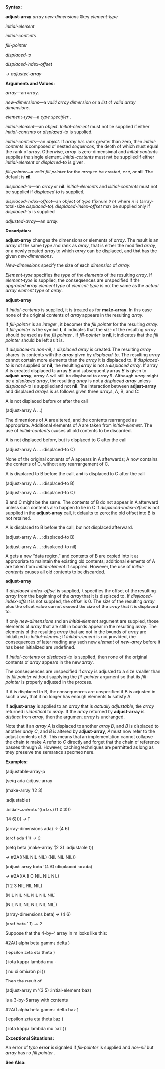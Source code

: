  

**Syntax:** 

**adjust-array** *array new-dimensions* &key *element-type* 

*initial-element* 

*initial-contents* 

*fill-pointer* 

*displaced-to* 

*displaced-index-offset* 

*→ adjusted-array* 

**Arguments and Values:** 

*array*—an *array*. 

*new-dimensions*—a *valid array dimension* or a *list* of *valid array dimensions*. 

*element-type*—a *type specifier* . 

*initial-element*—an *object*. *Initial-element* must not be supplied if either *initial-contents* or *displaced-to* is supplied. 

*initial-contents*—an *object*. If *array* has rank greater than zero, then *initial-contents* is composed of nested *sequences*, the depth of which must equal the rank of *array*. Otherwise, *array* is zero-dimensional and *initial-contents* supplies the single element. *initial-contents* must not be supplied if either *initial-element* or *displaced-to* is given. 

*fill-pointer*—a *valid fill pointer* for the *array* to be created, or **t**, or **nil**. The default is **nil**. 

*displaced-to*—an *array* or **nil**. *initial-elements* and *initial-contents* must not be supplied if *displaced-to* is supplied. 

*displaced-index-offset*—an *object* of *type* (fixnum 0 *n*) where *n* is (array-total-size *displaced-to*). *displaced-index-offset* may be supplied only if *displaced-to* is supplied. 

*adjusted-array*—an *array*. 

**Description:** 

**adjust-array** changes the dimensions or elements of *array*. The result is an *array* of the same *type* and rank as *array*, that is either the modified *array*, or a newly created *array* to which *array* can be displaced, and that has the given *new-dimensions*. 

*New-dimensions* specify the size of each *dimension* of *array*. 

*Element-type* specifies the *type* of the *elements* of the resulting *array*. If *element-type* is supplied, the consequences are unspecified if the *upgraded array element type* of *element-type* is not the same as the *actual array element type* of *array*. 



 

 

**adjust-array** 

If *initial-contents* is supplied, it is treated as for **make-array**. In this case none of the original contents of *array* appears in the resulting *array*. 

If *fill-pointer* is an *integer* , it becomes the *fill pointer* for the resulting *array*. If *fill-pointer* is the symbol **t**, it indicates that the size of the resulting *array* should be used as the *fill pointer* . If *fill-pointer* is **nil**, it indicates that the *fill pointer* should be left as it is. 

If *displaced-to non-nil*, a *displaced array* is created. The resulting *array* shares its contents with the *array* given by *displaced-to*. The resulting *array* cannot contain more elements than the *array* it is displaced to. If *displaced-to* is not supplied or **nil**, the resulting *array* is not a *displaced array*. If array *A* is created displaced to array *B* and subsequently array *B* is given to **adjust-array**, array *A* will still be displaced to array *B*. Although *array* might be a *displaced array*, the resulting *array* is not a *displaced array* unless *displaced-to* is supplied and not **nil**. The interaction between **adjust-array** and displaced *arrays* is as follows given three *arrays*, A, B, and C: 

A is not displaced before or after the call 

(adjust-array A ...) 

The dimensions of A are altered, and the contents rearranged as appropriate. Additional elements of A are taken from *initial-element*. The use of *initial-contents* causes all old contents to be discarded. 

A is not displaced before, but is displaced to C after the call 

(adjust-array A ... :displaced-to C) 

None of the original contents of A appears in A afterwards; A now contains the contents of C, without any rearrangement of C. 

A is displaced to B before the call, and is displaced to C after the call 

(adjust-array A ... :displaced-to B) 

(adjust-array A ... :displaced-to C) 

B and C might be the same. The contents of B do not appear in A afterward unless such contents also happen to be in C If *displaced-index-offset* is not supplied in the **adjust-array** call, it defaults to zero; the old offset into B is not retained. 

A is displaced to B before the call, but not displaced afterward. 

(adjust-array A ... :displaced-to B) 

(adjust-array A ... :displaced-to nil) 

A gets a new “data region,” and contents of B are copied into it as appropriate to maintain the existing old contents; additional elements of A are taken from *initial-element* if supplied. However, the use of *initial-contents* causes all old contents to be discarded. 



 

 

**adjust-array** 

If *displaced-index-offset* is supplied, it specifies the offset of the resulting *array* from the beginning of the *array* that it is displaced to. If *displaced-index-offset* is not supplied, the offset is 0. The size of the resulting *array* plus the offset value cannot exceed the size of the *array* that it is displaced to. 

If only *new-dimensions* and an *initial-element* argument are supplied, those elements of *array* that are still in bounds appear in the resulting *array*. The elements of the resulting *array* that are not in the bounds of *array* are initialized to *initial-element*; if *initial-element* is not provided, the consequences of later reading any such new *element* of *new-array* before it has been initialized are undefined. 

If *initial-contents* or *displaced-to* is supplied, then none of the original contents of *array* appears in the new *array*. 

The consequences are unspecified if *array* is adjusted to a size smaller than its *fill pointer* without supplying the *fill-pointer* argument so that its *fill-pointer* is properly adjusted in the process. 

If A is displaced to B, the consequences are unspecified if B is adjusted in such a way that it no longer has enough elements to satisfy A. 

If **adjust-array** is applied to an *array* that is *actually adjustable*, the *array* returned is *identical* to *array*. If the *array* returned by **adjust-array** is *distinct* from *array*, then the argument *array* is unchanged. 

Note that if an *array A* is displaced to another *array B*, and *B* is displaced to another *array C*, and *B* is altered by **adjust-array**, *A* must now refer to the adjust contents of *B*. This means that an implementation cannot collapse the chain to make *A* refer to *C* directly and forget that the chain of reference passes through *B*. However, caching techniques are permitted as long as they preserve the semantics specified here. 

**Examples:** 

(adjustable-array-p 

(setq ada (adjust-array 

(make-array ’(2 3) 

:adjustable t 

:initial-contents ’((a b c) (1 2 3))) 

’(4 6)))) *→* T 

(array-dimensions ada) *→* (4 6) 

(aref ada 1 1) *→* 2 

(setq beta (make-array ’(2 3) :adjustable t)) 

*→* #2A((NIL NIL NIL) (NIL NIL NIL)) 

(adjust-array beta ’(4 6) :displaced-to ada) 

*→* #2A((A B C NIL NIL NIL) 

(1 2 3 NIL NIL NIL) 

(NIL NIL NIL NIL NIL NIL) 

(NIL NIL NIL NIL NIL NIL)) 



 

 

(array-dimensions beta) *→* (4 6) 

(aref beta 1 1) *→* 2 

Suppose that the 4-by-4 array in m looks like this: 

#2A(( alpha beta gamma delta ) 

( epsilon zeta eta theta ) 

( iota kappa lambda mu ) 

( nu xi omicron pi )) 

Then the result of 

(adjust-array m ’(3 5) :initial-element ’baz) 

is a 3-by-5 array with contents 

#2A(( alpha beta gamma delta baz ) 

( epsilon zeta eta theta baz ) 

( iota kappa lambda mu baz )) 

**Exceptional Situations:** 

An error of *type* **error** is signaled if *fill-pointer* is supplied and *non-nil* but *array* has no *fill pointer* . 

**See Also:** 

